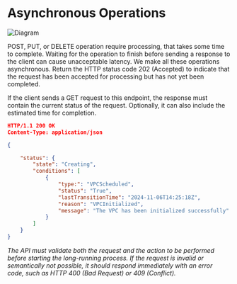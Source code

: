 # Asynchronous Operations

![Diagram](@site/static/img/async-request.png)

POST, PUT, or DELETE operation require processing, that takes some time to complete. Waiting for the operation to finish before sending a response to the client can cause unacceptable latency. We make all these operations asynchronous. Return the HTTP status code 202 (Accepted) to indicate that the request has been accepted for processing but has not yet been completed.

If the client sends a GET request to this endpoint, the response must contain the current status of the request. Optionally, it can also include the estimated time for completion.

```json
HTTP/1.1 200 OK
Content-Type: application/json

{

    "status": {
        "state": "Creating",
        "conditions": [
            {
                "type:": "VPCScheduled",
                "status": "True",
                "lastTransitionTime": "2024-11-06T14:25:18Z",
                "reason": "VPCInitialized",
                "message": "The VPC has been initialized successfully"
            }
        ]
    }
}
```

*The API must validate both the request and the action to be performed before starting the long-running process. If the request is invalid or semantically not possible, it should respond immediately with an error code, such as HTTP 400 (Bad Request) or 409 (Conflict).*
